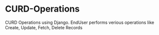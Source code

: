 # CURD-Operations
CURD Operations using Django.
EndUser performs verious operations like Create, Update, Fetch, Delete Records
